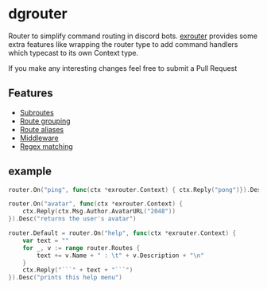 # dgrouter
Router to simplify command routing in discord bots.
[exrouter](https://github.com/Necroforger/dgrouter/tree/master/exrouter) provides some extra features like wrapping the router type to add command handlers which typecast to its own Context type.

If you make any interesting changes feel free to submit a Pull Request

## Features

- [Subroutes](https://github.com/Necroforger/dgrouter/blob/master/examples/subrouters/subrouters.go#L28)
- [Route grouping](https://github.com/Necroforger/dgrouter/blob/master/examples/middleware/middleware.go#L69)
- [Route aliases](https://github.com/Necroforger/dgrouter/blob/master/examples/soundboard/soundboard.go#L97)
- [Middleware](https://github.com/Necroforger/dgrouter/blob/master/examples/middleware/middleware.go#L38)
- [Regex matching](https://github.com/Necroforger/dgrouter/blob/master/examples/pingpong/pingpong.go#L39)

## example
```go 
router.On("ping", func(ctx *exrouter.Context) { ctx.Reply("pong")}).Desc("responds with pong")

router.On("avatar", func(ctx *exrouter.Context) {
	ctx.Reply(ctx.Msg.Author.AvatarURL("2048"))
}).Desc("returns the user's avatar")

router.Default = router.On("help", func(ctx *exrouter.Context) {
	var text = ""
	for _, v := range router.Routes {
		text += v.Name + " : \t" + v.Description + "\n"
	}
	ctx.Reply("```" + text + "```")
}).Desc("prints this help menu")
```

